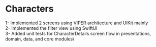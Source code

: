 # Characters
1- Implemented 2 screens using VIPER architecture and UIKit mainly\
2- Implemented the filter view using SwiftUI\
3- Added unit tests for CharacterDetails screen flow in presentations, domain, data, and core modules\
